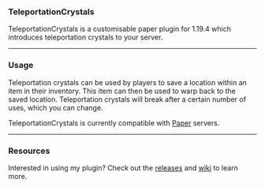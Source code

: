 ### TeleportationCrystals

TeleportationCrystals is a customisable paper plugin for 1.19.4 which introduces teleportation crystals to your server.

----

### Usage
Teleportation crystals can be used by players to save a location within an item in their inventory. This item can then be used to warp back to the saved location.
Teleportation crystals will break after a certain number of uses, which you can change.

TeleportationCrystals is currently compatible with [Paper](https://papermc.io/) servers.

----

### Resources
Interested in using my plugin?
Check out the [releases](https://github.com/xP9nda/TeleportationCrystals/releases) and [wiki](https://github.com/xP9nda/TeleportationCrystals/wiki) to learn more.
